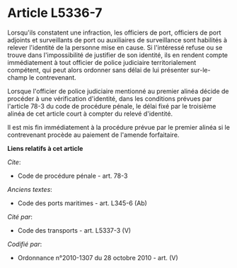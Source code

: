 # Article L5336-7

Lorsqu'ils constatent une infraction, les officiers de port, officiers de port adjoints et surveillants de port ou
auxiliaires de surveillance sont habilités à relever l'identité de la personne mise en cause. Si l'intéressé refuse ou se
trouve dans l'impossibilité de justifier de son identité, ils en rendent compte immédiatement à tout officier de police
judiciaire territorialement compétent, qui peut alors ordonner sans délai de lui présenter sur-le-champ le contrevenant.

Lorsque l'officier de police judiciaire mentionné au premier alinéa décide de procéder à une vérification d'identité, dans
les conditions prévues par l'article 78-3 du code de procédure pénale, le délai fixé par le troisième alinéa de cet article
court à compter du relevé d'identité.

Il est mis fin immédiatement à la procédure prévue par le premier alinéa si le contrevenant procède au paiement de l'amende
forfaitaire.

**Liens relatifs à cet article**

_Cite_:

  - Code de procédure pénale - art. 78-3

_Anciens textes_:

  - Code des ports maritimes - art. L345-6 (Ab)

_Cité par_:

  - Code des transports - art. L5337-3 (V)

_Codifié par_:

  - Ordonnance n°2010-1307 du 28 octobre 2010 - art. (V)
